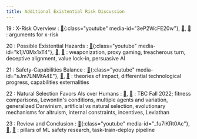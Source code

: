 ```yaml
---
title: Additional Existential Risk Discussion
---
```


19
: X-Risk Overview
    : [🎥](#media-popup){:class="youtube" media-id="3eP2WcFE20w"}, [🛝](https://docs.google.com/presentation/d/19IuBw7GsO6MEeOQIAbY6imDnWLSLT4Fzk2PAW6xq_gA/edit?usp=sharing), [📖](https://github.com/centerforaisafety/Intro_to_ML_Safety)
: arguments for x-risk

20
: Possible Existential Hazards
  : [🎥](#media-popup){:class="youtube" media-id="k1jV0Mx1xT4"}, [🛝](https://docs.google.com/presentation/d/1tp65f22ZhWoKdie6VNrh2nY1dWLoK_0WXSSXzdBYLt4/edit?usp=sharing), [📖](https://github.com/centerforaisafety/Intro_to_ML_Safety)
: weaponization, proxy gaming, treacherous turn, deceptive alignment, value lock-in, persuasive AI

21
: Safety-Capabilities Balance
  : [🎥](#media-popup){:class="youtube" media-id="sJm7LNMtA4E"}, [🛝](https://docs.google.com/presentation/d/1P2VsZClM6YsK_vYtO66Yt-JeKlCFBABK-4ieZf0F2B4/edit?usp=sharing), [📖](https://github.com/centerforaisafety/Intro_to_ML_Safety)
: theories of impact, differential technological progress, capabilities externalities

22
: Natural Selection Favors AIs over Humans
  : [🛝](https://docs.google.com/presentation/d/1asx5L-tEk5mZTxvO2xzty_YII8fUy7XNgv6Fh55IUBM/edit?usp=sharing), [📖](https://github.com/centerforaisafety/Intro_to_ML_Safety)
: TBC Fall 2022; fitness comparisons, Lewontin's conditions, multiple agents and variation, generalized Darwinism, artificial vs natural selection, evolutionary mechanisms for altruism, internal constraints, incentives, Leviathan

23
: Review and Conclusion
  : [🎥](#media-popup){:class="youtube" media-id="_fu7lKRt0Ac"}, [🛝](https://docs.google.com/presentation/d/1EL9ogIdzapL8_tZMMTw0CfhusRmHtnqA9uh3Wcoutj4/edit?usp=sharing), [📝](https://drive.google.com/file/d/1bKAyPeWSz4_jr3vdm2rHKrWu_xe-CNv_/view?usp=sharing)
: pillars of ML safety research, task-train-deploy pipeline
